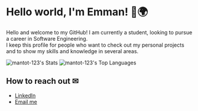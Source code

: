 # Hello world, I'm Emman! 👋🌍

Hello and welcome to my GitHub! I am currently a student, looking to pursue a career in Software Engineering.<br>
I keep this profile for people who want to check out my personal projects and to show my skills and knowledge in several areas.

<span>![mantot-123's Stats](https://github-readme-stats.vercel.app/api?username=mantot-123&theme=vue-dark&show_icons=true&hide_border=true&count_private=true)</span>
<span>![mantot-123's Top Languages](https://github-readme-stats.vercel.app/api/top-langs/?username=mantot-123&theme=vue-dark&show_icons=true&hide_border=true&layout=compact)</span>

## How to reach out ✉
* [LinkedIn](https://www.linkedin.com/in/emman-ruiz-medina-09a786320/)
* [Email me](medinaemmanruiz@gmail.com)
